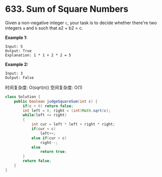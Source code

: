 # 633. Sum of Square Numbers



Given a non-negative integer `c`, your task is to decide whether there're two integers `a` and `b` such that a2 + b2 = c.

**Example 1:**  


```text
Input: 5
Output: True
Explanation: 1 * 1 + 2 * 2 = 5
```

**Example 2:**  


```text
Input: 3
Output: False
```

时间复杂度: O\(sqrt\(n\)\) 空间复杂度: O\(1\)

```java
class Solution {
    public boolean judgeSquareSum(int c) {
        if(c < 0) return false;
        int left = 0, right = (int)Math.sqrt(c);
        while(left <= right)
        {
            int cur = left * left + right * right;
            if(cur < c)
                left++;
            else if(cur > c)
                right--;
            else
                return true;
        }
        return false;
    }
}
```

